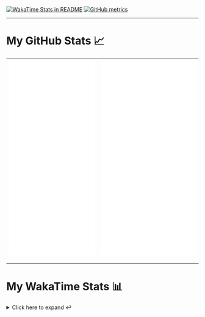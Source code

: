 [![WakaTime Stats in README](https://github.com/LOsioChico/LOsioChico/actions/workflows/waka.yml/badge.svg)](https://github.com/LOsioChico/LOsioChico/actions/workflows/waka.yml) [![GitHub metrics](https://github.com/LOsioChico/LOsioChico/actions/workflows/metrics.yml/badge.svg)](https://github.com/LOsioChico/LOsioChico/actions/workflows/metrics.yml)

---

# My GitHub Stats 📈

| ![](./assets/metrics.svg) | ![](./assets/metrics2.svg) |
| ------------------------- | -------------------------- |

---

# My WakaTime Stats 📊

<details>
<summary>Click here to expand ↩️</summary>
<br>

<!--START_SECTION:waka-->
![Code Time](http://img.shields.io/badge/Code%20Time-2%2C383%20hrs%2055%20mins-blue)

![Lines of code](https://img.shields.io/badge/From%20Hello%20World%20I%27ve%20Written-485.1%20thousand%20lines%20of%20code-blue)

**🐱 My GitHub Data** 

> 📦 718.6 kB Used in GitHub's Storage 
 > 
> 🏆 340 Contributions in the Year 2025
 > 
> 🚫 Not Opted to Hire
 > 
> 📜 31 Public Repositories 
 > 
> 🔑 36 Private Repositories 
 > 
**I'm a Night 🦉** 

```text
🌞 Morning                739 commits         ████░░░░░░░░░░░░░░░░░░░░░   15.32 % 
🌆 Daytime                1545 commits        ████████░░░░░░░░░░░░░░░░░   32.03 % 
🌃 Evening                1641 commits        █████████░░░░░░░░░░░░░░░░   34.02 % 
🌙 Night                  899 commits         █████░░░░░░░░░░░░░░░░░░░░   18.64 % 
```
📅 **I'm Most Productive on Thursday** 

```text
Monday                   615 commits         ███░░░░░░░░░░░░░░░░░░░░░░   12.75 % 
Tuesday                  733 commits         ████░░░░░░░░░░░░░░░░░░░░░   15.19 % 
Wednesday                586 commits         ███░░░░░░░░░░░░░░░░░░░░░░   12.15 % 
Thursday                 924 commits         █████░░░░░░░░░░░░░░░░░░░░   19.15 % 
Friday                   746 commits         ████░░░░░░░░░░░░░░░░░░░░░   15.46 % 
Saturday                 769 commits         ████░░░░░░░░░░░░░░░░░░░░░   15.94 % 
Sunday                   451 commits         ██░░░░░░░░░░░░░░░░░░░░░░░   09.35 % 
```


📊 **This Week I Spent My Time On** 

```text
💬 Programming Languages: 
TypeScript               10 hrs 5 mins       ███████████████░░░░░░░░░░   58.40 % 
Scala                    3 hrs 15 mins       █████░░░░░░░░░░░░░░░░░░░░   18.86 % 
JavaScript               1 hr 31 mins        ██░░░░░░░░░░░░░░░░░░░░░░░   08.81 % 
JSON                     57 mins             █░░░░░░░░░░░░░░░░░░░░░░░░   05.56 % 
Python                   38 mins             █░░░░░░░░░░░░░░░░░░░░░░░░   03.69 % 
```

**I Mostly Code in TypeScript** 

```text
TypeScript               34 repos            █████████████░░░░░░░░░░░░   51.52 % 
Scala                    9 repos             ███░░░░░░░░░░░░░░░░░░░░░░   13.64 % 
JavaScript               7 repos             ███░░░░░░░░░░░░░░░░░░░░░░   10.61 % 
Astro                    5 repos             ██░░░░░░░░░░░░░░░░░░░░░░░   07.58 % 
CSS                      5 repos             ██░░░░░░░░░░░░░░░░░░░░░░░   07.58 % 
```




 Last Updated on 24/09/2025 01:05:35 UTC
<!--END_SECTION:waka-->

## </details>
